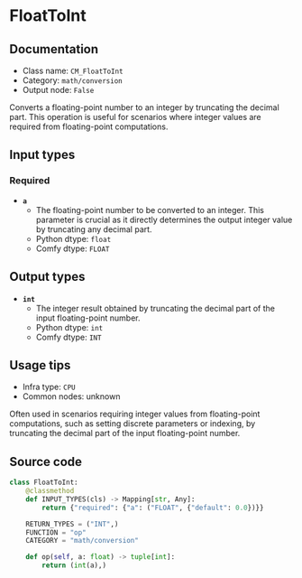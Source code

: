 # FloatToInt
## Documentation
- Class name: `CM_FloatToInt`
- Category: `math/conversion`
- Output node: `False`

Converts a floating-point number to an integer by truncating the decimal part. This operation is useful for scenarios where integer values are required from floating-point computations.
## Input types
### Required
- **`a`**
    - The floating-point number to be converted to an integer. This parameter is crucial as it directly determines the output integer value by truncating any decimal part.
    - Python dtype: `float`
    - Comfy dtype: `FLOAT`
## Output types
- **`int`**
    - The integer result obtained by truncating the decimal part of the input floating-point number.
    - Python dtype: `int`
    - Comfy dtype: `INT`
## Usage tips
- Infra type: `CPU`
- Common nodes: unknown

Often used in scenarios requiring integer values from floating-point computations, such as setting discrete parameters or indexing, by truncating the decimal part of the input floating-point number.
## Source code
```python
class FloatToInt:
    @classmethod
    def INPUT_TYPES(cls) -> Mapping[str, Any]:
        return {"required": {"a": ("FLOAT", {"default": 0.0})}}

    RETURN_TYPES = ("INT",)
    FUNCTION = "op"
    CATEGORY = "math/conversion"

    def op(self, a: float) -> tuple[int]:
        return (int(a),)

```
